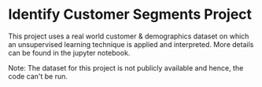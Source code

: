 # Identify Customer Segments Project

This project uses a real world customer & demographics dataset on which an unsupervised learning technique is applied and interpreted. More details can be found in the jupyter notebook.

Note: The dataset for this project is not publicly available and hence, the code can't be run.
